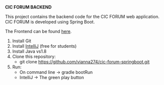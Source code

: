 **CIC FORUM BACKEND**

This project contains the backend code for the CIC FORUM web application. CIC FORUM is developed using Spring Boot.

The Frontend can be found [here](https://github.com/vianna274/cic-forum-react).

1. Install Git
2. Install [IntelliJ](https://www.jetbrains.com/idea/) (free for students)
3. Install Java vs1.8
4. Clone this repository: 
    - git clone https://github.com/vianna274/cic-forum-springboot.git
5. Run:
    - On command line -> gradle bootRun
    - IntelliJ -> The green play button
